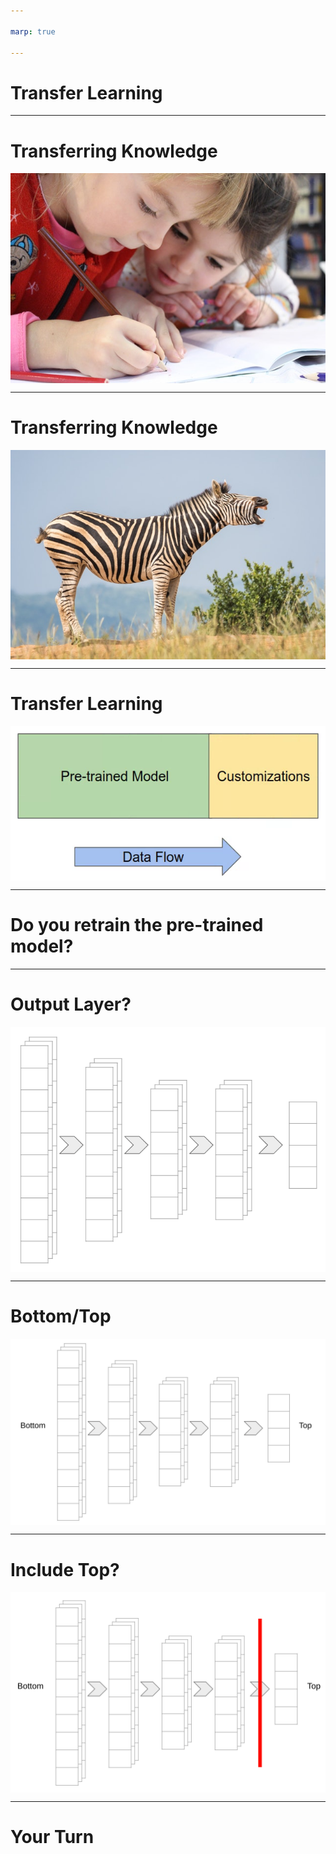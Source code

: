 ```yaml
---

marp: true

---
```


<style>
img[alt~="center"] {
  display: block;
  margin: 0 auto;
}
</style>

# Transfer Learning

<!--
Most of the models that we have trained so far have all been trained from scratch. We start with a randomly weighted model and then use large amounts of data and many many epochs over that data in order to build a reasonable model.

But is that how we learn?
-->

---

# Transferring Knowledge

![center](res/learning.jpg)

<!--
Well, yes and no.

We do indeed learn in self-guided ways by looking at examples. But, we also learn through the transfer of knowledge. Others can provide insights that can be used to accelerate our learning process.

Image Details:
* [learning.jpeg](https://www.pexels.com/photo/girls-on-desk-looking-at-notebook-159823/): Pexels License
-->

---

# Transferring Knowledge

![center](res/zebra.jpg)

<!--
Let's say that we already know what a horse, tiger, and penguin are. If we wanted to learn how to identify a zebra, we could look at pictures of zebras. Or, someone might tell us that a zebra is the shape of a horse, has the coat patterns of a tiger, and the colors of a penguin. This would greatly accelerate our ability to identify zebras, even if we only had a handful of pictures of zebras to study.

Transfer learning is a similar idea. A model that can already identify some classes of data can be extended to fit the problem that we are trying to solve. The base model is already good at find key features. The new model can utilize this ability and perform better faster than if it was trained

Image Details:
* [zebra.jpg](https://www.pexels.com/photo/white-and-black-zebra-standing-on-ground-1916645/): Pexels License
-->

---

# Transfer Learning

![center](res/high-level.png)

<!--
At a very high-level, transfer learning can look a lot like adding an extra few layers to the end of a pre-trained model.

In this diagram the pre-trained model is an existing model that has been trained and performs acceptably well. This model has persisted weights that are packaged with the model.

The customizations model is a new set of untrained layers. They have random (or at leas naive) initial weights. These weights still need to be discovered through training.

As you can decipher from the data flow arrow, data typically still enters the model through the pre-trained input layer. However, the output layer of the pre-trained model then feeds the new model. The final output is the output layer of the new model.


Image Details:
* [high-level.png](http://www.google.com): Copyright Google
-->

---

# Do you retrain the pre-trained model?

<!--
This begs the question: Do you re-train the pre-trained model?

The answer is yes and no.

If the data that you have to train your new model is similar in size or larger than the data used to train the pre-trained model and if the classes that they identify largely overlap, then it is probably fine. Otherwise it is advised to "freeze" the pre-trained model and not update the weights.

This freezing can be for the whole model, or for only a few specific layers (typically those layers closer to the input layer are frozen).
-->

---

# Output Layer?

![center](res/which-output.png)

<!--
We also need to think about what layer is actually the output layer from a pre-trained model.

In most classification problems we have multiple layers of high-dimensional matrices, but then at the very end of the model we flatten the data down to a two-dimensional matrix of class estimates.

We actually don't want this flattened data feeding our extended model. Instead we need to use an intermediate high-dimensional layer.

Image Details:
* [which-output.png](http://www.google.com): Copyright Google
-->

---

# Bottom/Top

![center](res/bottom-top.png)

<!--
We need to introduce a little modelling terminology at this point. You sometimes hear about the "bottom" or "top" of a model. Which end is which?

If you think about a model as a funnel, then it makes sense for the input side to be the top and the output to be the bottom. However, that isn't the terminology that caught on.

Instead, many papers illustrated models with the input layer at the bottom and the output layer at the top of diagrams. Culture now dictates that the bottom of a model is the input and the top of a model is the output.

Image Details:
* [bottom-top.png](http://www.google.com): Copyright Google
-->

---

# Include Top?

![center](res/new-top.png)

<!--
This terminology is important because some models allow allow you to choose to include the "top" of the model or not. If you leave out the top, then you get a higher-dimensional input for your model that is benefitting from transfer learning. This is typically a good thing.

Image Details:
* [new-top.png](http://www.google.com): Copyright Google
-->

---

# Your Turn

<!--
Now we'll attempt a little transfer learning on our own. We'll use MobileNetV2, which can classify 1,000 classes, to build a network that can reliably classify cats and dogs.
-->